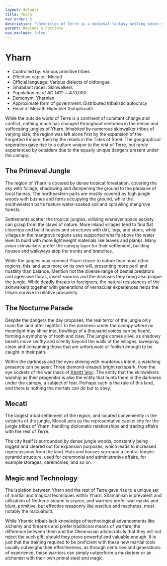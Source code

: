 ```yaml
---
layout: default
title: Yharn
nav_order: 6
description: "Chronicles of Terre is a medieval fantasy setting seven years in the writing, currently for dungeons & dragons 5th edition."
parent: Regions & Factions
nav_exclude: false
---
```


# Yharn

- Controlled by: Various primitive tribes
- Effective capitol: Mecatl
- Official language: Various dialects of oldtongue
- Inhabitant races: Skinwalkers
- Population *as of AC 1411*: ~ 470,000
- Demonym: Yharnian
- Approximate form of government: Distributed tribalistic autocracy
- Head of Mecatl: Highchief Xiuhpilcoatli

While the outside world of Terre is a continent of constant change and conflict, nothing much has changed throughout centuries in the dense and suffocating jungles of Yharn. Inhabited by numerous skinwalker tribes of varying size, the region was left alone first by the expansion of the Forgotten Empire, then by the rebels in the Tides of Steel. The geographical seperation gave rise to a culture unique to the rest of Terre, but rarely experienced by outsiders due to the equally unique dangers present under the canopy.

## The Primeval Jungle

The region of Yharn is covered by dense tropical forestation, covering the sky with foilage, shadowing and dampening the ground to the pleasure of local faunas. The northeastern parts are mostly covered by high jungle woods with bushes and ferns occupying the ground, while the southwestern parts feature water-soaked soil and sprawling mangrove forests.

Settlements scatter the tropical jungles, utilizing whatever space society can grasp from the claws of nature. More inland villages tend to find flat clearings and build houses and structures with dirt, logs, and stone, while villages in the mangrove regions uses supported wharfs above the water level to build with more lightweight materials like leaves and planks. Many avian skinwalkers prefer the canopy layer for their settlement, building houses and walkways atop the trunks and branches.

While the jungles may connect Yharn closer to nature than most other regions, this land acts more on its own will, presenting more peril and hostility than balance. Mention not the diverse range of bestial predators and agressive floras, insect swarms and the diseases they bring also plague the jungle. While deadly threats to foreigners, the natural resistances of the skinwalkers together with generations of vernacular experiences helps the tribals survive in relative prosperity.

## The Nocturne Parade

Despite the dangers the day proposes, the real terror of the jungle only roam the land after nightfall. In the darkness under the canopy where no moonlight may shine into, howlings of a thousand voices can be heard, forming a symphony of tooth and claw. The jungle comes alive, as shadowy beasts move swiftly and silently beyond the walls of the villages, sweeping clean and consuming those that are unfortunate or foolish enough to be caught in their path.

Within the darkness and the eyes shining with murderous intent, a watching presence can be seen: Three diamond-shaped bright red spark, from the eye sockets of the war mask of [Xbeltz'aloc](../religion/patronus/Xbeltz’aloc). The entity that the skinwalkers worship as their progenitor is also the entity that hunts them in the darkness under the canopy, a subject of fear. Perhaps such is the rule of this land, and there is nothing the mortals can do but to obey.

## Mecatl

The largest tribal settlement of the region, and located conveniently in the outskirts of the jungle, Mecatl acts as the representative capitol city for the jungle tribes of Yharn, handling diplomatic relationships and trading affairs with the rest of Terre.

The city itself is surrounded by dense jungle woods, constantly being logged and cleared out for expansion purposes, which leads to increased repercussions from the land. Huts and houses surround a central temple-pyramid structure, used for ceremonial and administrative affairs, for example storages, ceremonies, and so on.

## Magic and Technology

The isolation between Yharn and the rest of Terre gave rise to a unique set of martial and magical techniques within Yharn. Shamanism is prevalent and utilization of Netheric arcane is scarce, and warriors prefer war masks and blunt, primitive, but effective weaponry like warclub and machetes, most notably the macuahuitl.

While Yharnic tribals lack knowledge of technological advancements like alchemy and firearms and prefer traditional means of warfare, the difference between them and the Okeanosian aristocrats is that they will not reject the such gift, should they prove powerful and valuable enough. It is just that the training required to be proficient with these new martial tools usually outweighs their effectiveness, as through centuries and generations of experience, these warriors can simply outperform a musketeer or an alchemist with their own primal steel and magic.